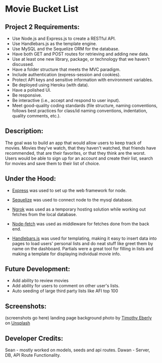 # Movie Bucket List

## Project 2 Requirements:
- Use Node.js and Express.js to create a RESTful API.
- Use Handlebars.js as the template engine.
- Use MySQL and the Sequelize ORM for the database.
- Have both GET and POST routes for retrieving and adding new data.
- Use at least one new library, package, or technology that we haven't discussed.
- Have a folder structure that meets the MVC paradigm.
- Include authentication (express-session and cookies).
- Protect API keys and sensitive information with environment variables.
- Be deployed using Heroku (with data).
- Have a polished UI.
- Be responsive.
- Be interactive (i.e., accept and respond to user input).
- Meet good-quality coding standards (file structure, naming conventions, follows best practices for class/id naming conventions, indentation, quality comments, etc.).

## Description:
The goal was to build an app that would allow users to keep track of movies. Movies they've watch, that they haven't watched, that friends have recommended, that are their favorites, or that they think are the worst. Users would be able to sign up for an account and create their list, search for movies and save them to their list of choice.

## Under the Hood:
- [Express](https://www.npmjs.com/package/express) was used to set up the web framework for node.

- [Sequelize](https://sequelize.org/) was used to connect node to the mysql database.

- [Ngrok](https://ngrok.com/) was used as a temporary hosting solution while working out fetches from the local database.

- [Node-fetch](https://www.npmjs.com/package/node-fetch) was used as middleware for fetches done from the back end.

- [Handlebars.js]("https://handlebarsjs.com/") was used for templating, making it easy to insert data into pages to load users' personal lists and do neat stuff like greet them by name on the dashboard. Partials were a great tool for filling in lists and making a template for displaying individual movie info. 

## Future Development:
- Add ability to review movies
- Add ability for users to comment on other user's lists.
- Auto seeding of large third party lists like AFI top 100

## Screenshots:
(screenshots go here)
landing page background photo by [Timothy Eberly]("https://unsplash.com/@timothyeberly?utm_source=unsplash&utm_medium=referral&utm_content=creditCopyText") on [Unsplash]("https://unsplash.com/s/photos/film-reel?utm_source=unsplash&utm_medium=referral&utm_content=creditCopyText")

## Developer Credits:
Sean - mostly worked on models, seeds and api routes.
Dawan - Server, DB, API Route Functionality.